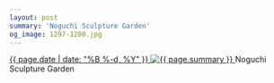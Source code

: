 ```yaml
---
layout: post
summary: 'Noguchi Sculpture Garden'
og_image: 1297-1280.jpg
---
```


<p>
 <time>
  <a href="/1297">
   {{ page.date | date: "%B %-d, %Y" }}
  </a>
 </time>
 <a href="/1297">
  <img alt="{{ page.summary }}" data-taken="2/3/2021" sizes="(min-width: 700px) 50vw, calc(100vw - 2rem)" src="{{ site.assets_url }}/1297-640.jpg" srcset="{{ site.assets_url }}/1297-320.jpg 320w, {{ site.assets_url }}/1297-640.jpg 640w, {{ site.assets_url }}/1297-960.jpg 960w, {{ site.assets_url }}/1297-1280.jpg 1280w"/>
 </a>
 <span>
  Noguchi Sculpture Garden
 </span>
</p>
